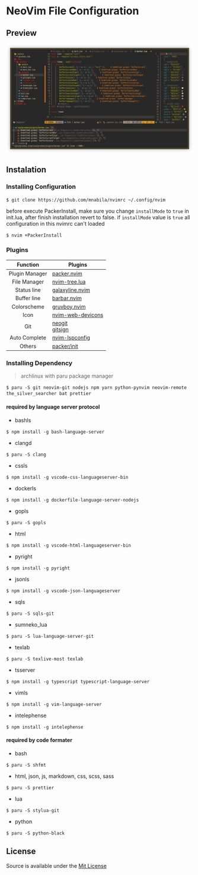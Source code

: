 # NeoVim File Configuration

## Preview

![Text Editor](./preview/preview-1.png)

## Instalation

### Installing Configuration

```
$ git clone https://github.com/mnabila/nvimrc ~/.config/nvim
```

before execute PackerInstall, make sure you change `installMode` to `true` in init.lua, after finish installation revert to false.
if `installMode` value is `true`  all configuration in this nvimrc can't loaded
```
$ nvim +PackerInstall
```

### Plugins

|    Function    | Plugins                                                                                                       |
| :------------: | ------------------------------------------------------------------------------------------------------------- |
| Plugin Manager | [packer.nvim](https://github.com/wbthomason/packer.nvim)                                                      |
|  File Manager  | [nvim-tree.lua](https://github.com/kyazdani42/nvim-tree.lua)                                                  |
|  Status line   | [galaxyline.nvim](https://github.com/glepnir/galaxyline.nvim)                                                 |
|  Buffer line   | [barbar.nvim](https://github.com/romgrk/barbar.nvim)                                                          |
|  Colorscheme   | [gruvboy.nvim](https://github.com/mnabila/gruvboy.nvim)                                                       |
|      Icon      | [nvim-web-devicons](https://github.com/kyazdani42/nvim-web-devicons)                                          |
|      Git       | [neogit](https://github.com/TimUntersberger/neogit)<br> [gitsign](https://github.com/lewis6991/gitsigns.nvim) |
| Auto Complete  | [nvim-lspconfig](https://github.com/neovim/nvim-lspconfig)                                                    |
|     Others     | [packer/init](./lua/modules/packer/init.lua)                                                                  |

### Installing Dependency

> archlinux with paru package manager

```
$ paru -S git neovim-git nodejs npm yarn python-pynvim neovim-remote the_silver_searcher bat prettier
```

#### required by language server protocol

- bashls

```
$ npm install -g bash-language-server
```

- clangd

```
$ paru -S clang
```

- cssls

```
$ npm install -g vscode-css-languageserver-bin
```

- dockerls

```
$ npm install -g dockerfile-language-server-nodejs
```

- gopls

```
$ paru -S gopls
```

- html

```
$ npm install -g vscode-html-languageserver-bin
```

- pyright

```
$ npm install -g pyright
```

- jsonls

```
$ npm install -g vscode-json-languageserver
```

- sqls

```
$ paru -S sqls-git
```

- sumneko_lua

```
$ paru -S lua-language-server-git
```

- texlab

```
$ paru -S texlive-most texlab
```

- tsserver

```
$ npm install -g typescript typescript-language-server
```

- vimls

```
$ npm install -g vim-language-server
```

- intelephense

```
$ npm install -g intelephense
```

#### required by code formater

- bash

```
$ paru -S shfmt
```

- html, json, js, markdown, css, scss, sass

```
$ paru -S prettier
```

- lua

```
$ paru -S stylua-git
```

- python

```
$ paru -S python-black
```

## License

Source is available under the [Mit License](https://github.com/mnabila/nvimrc/blob/master/LICENSE)
